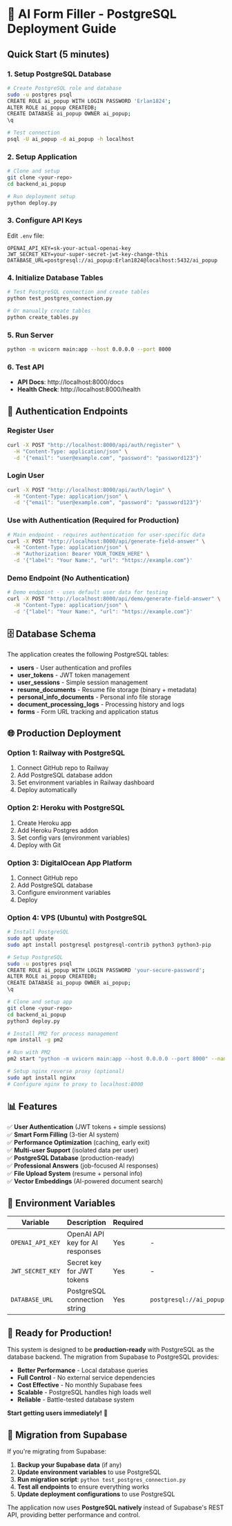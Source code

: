 # 🚀 AI Form Filler - PostgreSQL Deployment Guide

## Quick Start (5 minutes)

### 1. Setup PostgreSQL Database

```bash
# Create PostgreSQL role and database
sudo -u postgres psql
CREATE ROLE ai_popup WITH LOGIN PASSWORD 'Erlan1824';
ALTER ROLE ai_popup CREATEDB;
CREATE DATABASE ai_popup OWNER ai_popup;
\q

# Test connection
psql -U ai_popup -d ai_popup -h localhost
```

### 2. Setup Application

```bash
# Clone and setup
git clone <your-repo>
cd backend_ai_popup

# Run deployment setup
python deploy.py
```

### 3. Configure API Keys

Edit `.env` file:

```env
OPENAI_API_KEY=sk-your-actual-openai-key
JWT_SECRET_KEY=your-super-secret-jwt-key-change-this
DATABASE_URL=postgresql://ai_popup:Erlan1824@localhost:5432/ai_popup
```

### 4. Initialize Database Tables

```bash
# Test PostgreSQL connection and create tables
python test_postgres_connection.py

# Or manually create tables
python create_tables.py
```

### 5. Run Server

```bash
python -m uvicorn main:app --host 0.0.0.0 --port 8000
```

### 6. Test API

- **API Docs**: http://localhost:8000/docs
- **Health Check**: http://localhost:8000/health

## 🔐 Authentication Endpoints

### Register User

```bash
curl -X POST "http://localhost:8000/api/auth/register" \
  -H "Content-Type: application/json" \
  -d '{"email": "user@example.com", "password": "password123"}'
```

### Login User

```bash
curl -X POST "http://localhost:8000/api/auth/login" \
  -H "Content-Type: application/json" \
  -d '{"email": "user@example.com", "password": "password123"}'
```

### Use with Authentication (Required for Production)

```bash
# Main endpoint - requires authentication for user-specific data
curl -X POST "http://localhost:8000/api/generate-field-answer" \
  -H "Content-Type: application/json" \
  -H "Authorization: Bearer YOUR_TOKEN_HERE" \
  -d '{"label": "Your Name:", "url": "https://example.com"}'
```

### Demo Endpoint (No Authentication)

```bash
# Demo endpoint - uses default user data for testing
curl -X POST "http://localhost:8000/api/demo/generate-field-answer" \
  -H "Content-Type: application/json" \
  -d '{"label": "Your Name:", "url": "https://example.com"}'
```

## 🗄️ Database Schema

The application creates the following PostgreSQL tables:

- **users** - User authentication and profiles
- **user_tokens** - JWT token management
- **user_sessions** - Simple session management
- **resume_documents** - Resume file storage (binary + metadata)
- **personal_info_documents** - Personal info file storage
- **document_processing_logs** - Processing history and logs
- **forms** - Form URL tracking and application status

## 🌐 Production Deployment

### Option 1: Railway with PostgreSQL

1. Connect GitHub repo to Railway
2. Add PostgreSQL database addon
3. Set environment variables in Railway dashboard
4. Deploy automatically

### Option 2: Heroku with PostgreSQL

1. Create Heroku app
2. Add Heroku Postgres addon
3. Set config vars (environment variables)
4. Deploy with Git

### Option 3: DigitalOcean App Platform

1. Connect GitHub repo
2. Add PostgreSQL database
3. Configure environment variables
4. Deploy

### Option 4: VPS (Ubuntu) with PostgreSQL

```bash
# Install PostgreSQL
sudo apt update
sudo apt install postgresql postgresql-contrib python3 python3-pip

# Setup PostgreSQL
sudo -u postgres psql
CREATE ROLE ai_popup WITH LOGIN PASSWORD 'your-secure-password';
ALTER ROLE ai_popup CREATEDB;
CREATE DATABASE ai_popup OWNER ai_popup;
\q

# Clone and setup app
git clone <your-repo>
cd backend_ai_popup
python3 deploy.py

# Install PM2 for process management
npm install -g pm2

# Run with PM2
pm2 start "python -m uvicorn main:app --host 0.0.0.0 --port 8000" --name ai-form-filler

# Setup nginx reverse proxy (optional)
sudo apt install nginx
# Configure nginx to proxy to localhost:8000
```

## 📊 Features

✅ **User Authentication** (JWT tokens + simple sessions)  
✅ **Smart Form Filling** (3-tier AI system)  
✅ **Performance Optimization** (caching, early exit)  
✅ **Multi-user Support** (isolated data per user)  
✅ **PostgreSQL Database** (production-ready)  
✅ **Professional Answers** (job-focused AI responses)  
✅ **File Upload System** (resume + personal info)  
✅ **Vector Embeddings** (AI-powered document search)

## 🔧 Environment Variables

| Variable         | Description                     | Required | Default                                                   |
| ---------------- | ------------------------------- | -------- | --------------------------------------------------------- |
| `OPENAI_API_KEY` | OpenAI API key for AI responses | Yes      | -                                                         |
| `JWT_SECRET_KEY` | Secret key for JWT tokens       | Yes      | -                                                         |
| `DATABASE_URL`   | PostgreSQL connection string    | Yes      | `postgresql://ai_popup:Erlan1824@localhost:5432/ai_popup` |

## 🚀 Ready for Production!

This system is designed to be **production-ready** with PostgreSQL as the database backend. The migration from Supabase to PostgreSQL provides:

- **Better Performance** - Local database queries
- **Full Control** - No external service dependencies
- **Cost Effective** - No monthly Supabase fees
- **Scalable** - PostgreSQL handles high loads well
- **Reliable** - Battle-tested database system

**Start getting users immediately!** 🎯

## 🔄 Migration from Supabase

If you're migrating from Supabase:

1. **Backup your Supabase data** (if any)
2. **Update environment variables** to use PostgreSQL
3. **Run migration script**: `python test_postgres_connection.py`
4. **Test all endpoints** to ensure everything works
5. **Update deployment configurations** to use PostgreSQL

The application now uses **PostgreSQL natively** instead of Supabase's REST API, providing better performance and control.

